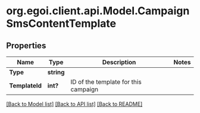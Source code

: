 # org.egoi.client.api.Model.CampaignSmsContentTemplate
## Properties

Name | Type | Description | Notes
------------ | ------------- | ------------- | -------------
**Type** | **string** |  | 
**TemplateId** | **int?** | ID of the template for this campaign | 

[[Back to Model list]](../README.md#documentation-for-models) [[Back to API list]](../README.md#documentation-for-api-endpoints) [[Back to README]](../README.md)

